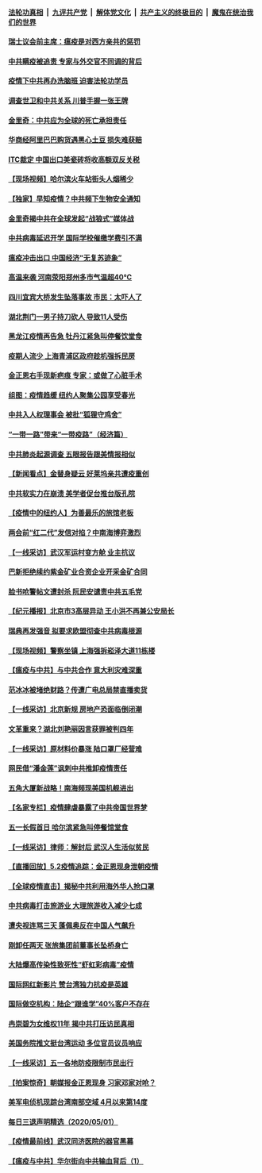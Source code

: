 

####  [法轮功真相](../../../../basic/blob/master/README.md?t=05040101) &nbsp;|&nbsp; [九评共产党](../../../../9ping.md/blob/master/README.md?t=05040101) &nbsp;|&nbsp; [解体党文化](../../../../jtdwh.md/blob/master/README.md?t=05040101)  &nbsp;|&nbsp; [共产主义的终极目的](../../../../gczydzjmd.md/blob/master/README.md?t=05040101) &nbsp;|&nbsp; [魔鬼在统治我们的世界](../../../../mgztzwmdsj.md/blob/master/README.md?t=05040101) 

#### [瑞士议会前主席：瘟疫是对西方亲共的惩罚](../pages/nsc413/n12079925.md?t=05040101) 

#### [中共瞒疫被追责 专家与外交官不同调的背后](../pages/nsc413/n12076680.md?t=05040101) 

#### [疫情下中共再办洗脑班 迫害法轮功学员](../pages/nsc413/n12027127.md?t=05040101) 

#### [调查世卫和中共关系 川普手握一张王牌](../pages/nsc413/n12078752.md?t=05040101) 

#### [金里奇：中共应为全球的死亡承担责任](../pages/nsc413/n12079817.md?t=05040101) 


#### [华商经阿里巴巴购货遇黑心土豆 损失难获赔](../pages/nsc413/n12077164.md?t=05040101) 

#### [ITC裁定 中国出口美瓷砖将收高额双反关税](../pages/nsc413/n12079462.md?t=05040101) 

#### [【现场视频】哈尔滨火车站街头人烟稀少](../pages/nsc413/n12079438.md?t=05040101) 

#### [【独家】早知疫情？中共频下生物安全通知](../pages/nsc413/n12077007.md?t=05040101) 

#### [金里奇揭中共在全球发起“战狼式”媒体战](../pages/nsc413/n12077181.md?t=05040101) 

#### [中共病毒延迟开学 国际学校催缴学费引不满](../pages/nsc413/n12078808.md?t=05040101) 

#### [瘟疫冲击出口 中国经济“无复苏迹象”](../pages/nsc413/n12078978.md?t=05040101) 

#### [高温来袭 河南荥阳郑州多市气温超40℃](../pages/nsc413/n12079405.md?t=05040101) 

#### [四川宜宾大桥发生坠落事故 市民：太吓人了](../pages/nsc413/n12079425.md?t=05040101) 

#### [湖北荆门一男子持刀砍人 导致11人受伤](../pages/nsc413/n12079290.md?t=05040101) 

#### [黑龙江疫情再告急 牡丹江紧急叫停餐饮堂食](../pages/nsc413/n12079279.md?t=05040101) 

#### [疫期人流少 上海青浦区政府趁机强拆民房](../pages/nsc413/n12078830.md?t=05040101) 

#### [金正恩右手现新疤痕 专家：或做了心脏手术](../pages/nsc413/n12078979.md?t=05040101) 

#### [组图：疫情趋缓 纽约人聚集公园享受春光](../pages/nsc413/n12078866.md?t=05040101) 

#### [中共入人权理事会 被批“狐狸守鸡舍”](../pages/nsc413/n12078458.md?t=05040101) 

#### [“一带一路”带来“一带疫路”（经济篇）](../pages/nsc413/n12068528.md?t=05040101) 

#### [中共肺炎起源调查 五眼报告跟美情报相似](../pages/nsc413/n12078651.md?t=05040101) 

#### [【新闻看点】金替身疑云 好莱坞亲共遭疫重创](../pages/nsc413/n12077995.md?t=05040101) 

#### [中共软实力在崩溃 美学者促台推台版孔院](../pages/nsc413/n12078663.md?t=05040101) 

#### [【疫情中的纽约人】为善最乐的旅馆老板](../pages/nsc413/n12078670.md?t=05040101) 

#### [两会前“红二代”发信对掐？中南海博弈激烈](../pages/nsc413/n12078410.md?t=05040101) 

#### [【一线采访】武汉军运村变方舱 业主抗议](../pages/nsc413/n12078508.md?t=05040101) 

#### [巴新拒绝续约紫金矿业合资企业开采金矿合同](../pages/nsc413/n12074712.md?t=05040101) 

#### [脸书呛警帖文遭封杀 阮民安谴责中共五毛党](../pages/nsc413/n12076864.md?t=05040101) 

#### [【纪元播报】北京市3高层异动 王小洪不再兼公安局长](../pages/nsc413/n12077530.md?t=05040101) 

#### [瑞典再发强音 拟要求欧盟彻查中共病毒根源](../pages/nsc413/n12078376.md?t=05040101) 

#### [【现场视频】警察坐镇 上海强拆崧泽大道11栋楼](../pages/nsc413/n12077782.md?t=05040101) 

#### [【瘟疫与中共】与中共合作 意大利灾难深重](../pages/nsc413/n12078069.md?t=05040101) 

#### [范冰冰被堵绝财路？传遭广电总局禁直播卖货](../pages/nsc413/n12078172.md?t=05040101) 

#### [【一线采访】北京新规 房地产恐面临倒闭潮](../pages/nsc413/n12078278.md?t=05040101) 

#### [文革重来？湖北刘艳丽因言获罪被判四年](../pages/nsc413/n12078195.md?t=05040101) 

#### [【一线采访】原材料价暴涨 陆口罩厂经营难](../pages/nsc413/n12078360.md?t=05040101) 

#### [网民借“潘金莲”讽刺中共推卸疫情责任](../pages/nsc413/n12078123.md?t=05040101) 

#### [五角大厦新战略！南海频现美国机舰进出](../pages/nsc413/n12077916.md?t=05040101) 

#### [【名家专栏】疫情肆虐暴露了中共帝国世界梦](../pages/nsc413/n12076943.md?t=05040101) 

#### [五一长假首日 哈尔滨紧急叫停餐馆堂食](../pages/nsc413/n12077603.md?t=05040101) 

#### [【一线采访】律师：解封后 武汉人生活似贫民](../pages/nsc413/n12077452.md?t=05040101) 

#### [【直播回放】5.2疫情追踪：金正恩现身泄朝疫情](../pages/nsc413/n12077928.md?t=05040101) 

#### [【全球疫情直击】揭秘中共利用海外华人抢口罩](../pages/nsc413/n12077938.md?t=05040101) 

#### [中共病毒打击旅游业 大理旅游收入减少七成](../pages/nsc413/n12077627.md?t=05040101) 

#### [遭央视连骂三天 蓬佩奥反在中国人气飙升](../pages/nsc413/n12077776.md?t=05040101) 

#### [刚卸任两天 张旅集团前董事长坠桥身亡](../pages/nsc413/n12077676.md?t=05040101) 

#### [大陆爆高传染性致死性“虾虹彩病毒”疫情](../pages/nsc413/n12077467.md?t=05040101) 

#### [国际网红新影片 赞台湾独力抗疫是英雄](../pages/nsc413/n12077551.md?t=05040101) 

#### [国际做空机构：陆企“跟谁学”40%客户不存在](../pages/nsc413/n12077029.md?t=05040101) 

#### [冉崇碧为女维权11年 揭中共打压访民真相](../pages/nsc413/n12077327.md?t=05040101) 


#### [美国务院推文挺台湾运动 多位官员议员响应](../pages/nsc413/n12077291.md?t=05040101) 

#### [【一线采访】五一各地防疫限制市民出行](../pages/nsc413/n12076984.md?t=05040101) 

#### [【拍案惊奇】朝媒报金正恩现身 习家邓家对呛？](../pages/nsc413/n12076958.md?t=05040101) 

#### [美军电侦机现踪台湾南部空域 4月以来第14度](../pages/nsc413/n12077221.md?t=05040101) 

#### [每日三退声明精选（2020/05/01）](../pages/nsc413/n12077256.md?t=05040101) 

#### [【疫情最前线】武汉同济医院的器官黑幕](../pages/nsc413/n12076781.md?t=05040101) 

#### [【瘟疫与中共】华尔街向中共输血背后（1）](../pages/nsc413/n12073792.md?t=05040101) 

